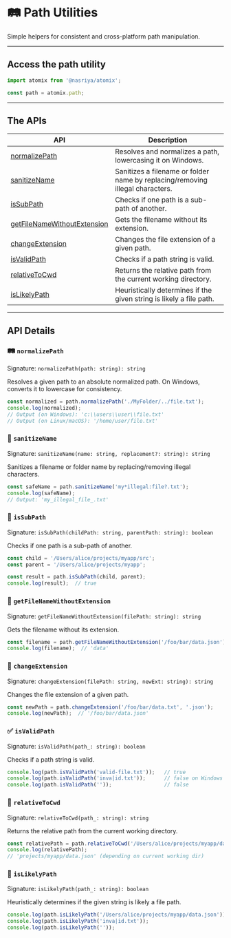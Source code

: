 # 🛤️ Path Utilities
Simple helpers for consistent and cross-platform path manipulation.

---
## Access the path utility
```ts
import atomix from '@nasriya/atomix';

const path = atomix.path;
```
---

## The APIs
| API                                                          | Description                                                                   |
| ------------------------------------------------------------ | ----------------------------------------------------------------------------- |
| [normalizePath](#️-normalizepath)                             | Resolves and normalizes a path, lowercasing it on Windows.                    |
| [sanitizeName](#-sanitizename)                               | Sanitizes a filename or folder name by replacing/removing illegal characters. |
| [isSubPath](#-issubpath)                                     | Checks if one path is a sub-path of another.                                  |
| [getFileNameWithoutExtension](#-getfilenamewithoutextension) | Gets the filename without its extension.                                      |
| [changeExtension](#-changeextension)                         | Changes the file extension of a given path.                                   |
| [isValidPath](#-isvalidpath)                                 | Checks if a path string is valid.                                             |
| [relativeToCwd](#-relativetocwd)                             | Returns the relative path from the current working directory.                 |
| [isLikelyPath](#-islikelypath)                               | Heuristically determines if the given string is likely a file path.           |


---

## API Details

### 🛤️ `normalizePath`
Signature: `normalizePath(path: string): string`

Resolves a given path to an absolute normalized path. On Windows, converts it to lowercase for consistency.

```ts
const normalized = path.normalizePath('./MyFolder/../file.txt');
console.log(normalized);
// Output (on Windows): 'c:\\users\\user\\file.txt'
// Output (on Linux/macOS): '/home/user/file.txt'
```

### 🧹 `sanitizeName`
Signature: `sanitizeName(name: string, replacement?: string): string`

Sanitizes a filename or folder name by replacing/removing illegal characters.

```ts
const safeName = path.sanitizeName('my*illegal:file?.txt');
console.log(safeName);
// Output: 'my_illegal_file_.txt'
```


### 📁 `isSubPath`
Signature: `isSubPath(childPath: string, parentPath: string): boolean`

Checks if one path is a sub-path of another.

```ts
const child = '/Users/alice/projects/myapp/src';
const parent = '/Users/alice/projects/myapp';

const result = path.isSubPath(child, parent);
console.log(result);  // true
```

### 📄 `getFileNameWithoutExtension`
Signature: `getFileNameWithoutExtension(filePath: string): string`

Gets the filename without its extension.

```ts
const filename = path.getFileNameWithoutExtension('/foo/bar/data.json');
console.log(filename);  // 'data'
```

### 🔄 `changeExtension`
Signature: `changeExtension(filePath: string, newExt: string): string`

Changes the file extension of a given path.

```ts
const newPath = path.changeExtension('/foo/bar/data.txt', '.json');
console.log(newPath);  // '/foo/bar/data.json'
```

### ✅ `isValidPath`
Signature: `isValidPath(path_: string): boolean`

Checks if a path string is valid.

```ts
console.log(path.isValidPath('valid-file.txt'));   // true
console.log(path.isValidPath('inva|id.txt'));      // false on Windows
console.log(path.isValidPath(''));                 // false
```

### 📂 `relativeToCwd`
Signature: `relativeToCwd(path_: string): string`

Returns the relative path from the current working directory.

```ts
const relativePath = path.relativeToCwd('/Users/alice/projects/myapp/data.json');
console.log(relativePath);
// 'projects/myapp/data.json' (depending on current working dir)
```

### 🤔 `isLikelyPath`
Signature: `isLikelyPath(path_: string): boolean`

Heuristically determines if the given string is likely a file path.

```ts
console.log(path.isLikelyPath('/Users/alice/projects/myapp/data.json'));  // true
console.log(path.isLikelyPath('inva|id.txt'));                            // false
console.log(path.isLikelyPath(''));                                       // false
```